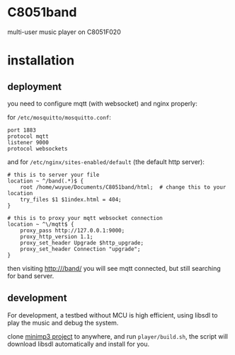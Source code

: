 # C8051band
multi-user music player on C8051F020

# installation

## deployment

you need to configure mqtt (with websocket) and nginx properly:

for `/etc/mosquitto/mosquitto.conf`:

```init
port 1883
protocol mqtt
listener 9000
protocol websockets
```

and for `/etc/nginx/sites-enabled/default` (the default http server):

```init
# this is to server your file
location ~ ^/band(.*)$ {
	root /home/wuyue/Documents/C8051band/html;  # change this to your location
	try_files $1 $1index.html = 404;
}

# this is to proxy your mqtt websocket connection
location ~ ^\/mqtt$ {
	proxy_pass http://127.0.0.1:9000;
	proxy_http_version 1.1;
	proxy_set_header Upgrade $http_upgrade;
	proxy_set_header Connection "upgrade";
}

```

then visiting [http://<your ip>/band/]() you will see mqtt connected, but still searching for band server.

## development

For development, a testbed without MCU is high efficient, using libsdl to play the music and debug the system.

clone [minimp3 project](https://github.com/lieff/minimp3) to anywhere, and run `player/build.sh`, the script will download libsdl automatically and install for you.
